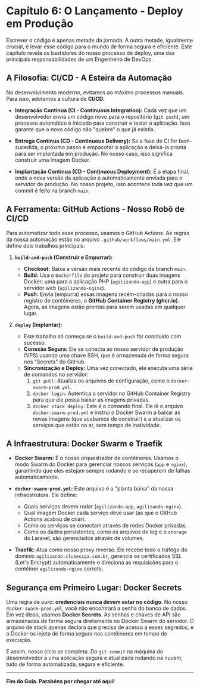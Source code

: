 # Capítulo 6: O Lançamento - Deploy em Produção

Escrever o código é apenas metade da jornada. A outra metade, igualmente crucial, é levar esse código para o mundo de forma segura e eficiente. Este capítulo revela os bastidores do nosso processo de deploy, uma das principais responsabilidades de um Engenheiro de DevOps.

## A Filosofia: CI/CD - A Esteira da Automação

No desenvolvimento moderno, evitamos ao máximo processos manuais. Para isso, adotamos a cultura de **CI/CD**:

*   **Integração Contínua (CI - Continuous Integration):** Cada vez que um desenvolvedor envia um código novo para o repositório (`git push`), um processo automático é iniciado para construir e testar a aplicação. Isso garante que o novo código não "quebre" o que já existia.

*   **Entrega Contínua (CD - Continuous Delivery):** Se a fase de CI for bem-sucedida, o próximo passo é empacotar a aplicação e deixá-la pronta para ser implantada em produção. No nosso caso, isso significa construir uma imagem Docker.

*   **Implantação Contínua (CD - Continuous Deployment):** É a etapa final, onde a nova versão da aplicação é automaticamente enviada para o servidor de produção. No nosso projeto, isso acontece toda vez que um commit é feito na branch `main`.

## A Ferramenta: GitHub Actions - Nosso Robô de CI/CD

Para automatizar todo esse processo, usamos o GitHub Actions. As regras da nossa automação estão no arquivo `.github/workflows/main.yml`. Ele define dois trabalhos principais:

1.  **`build-and-push` (Construir e Empurrar):**
    *   **Checkout:** Baixa a versão mais recente do código da branch `main`.
    *   **Build:** Usa o `Dockerfile` do projeto para construir duas imagens Docker: uma para a aplicação PHP (`agilizando-app`) e outra para o servidor web (`agilizando-nginx`).
    *   **Push:** Envia (empurra) essas imagens recém-criadas para o nosso registro de contêineres, o **GitHub Container Registry (ghcr.io)**. Agora, as imagens estão prontas para serem usadas em qualquer lugar.

2.  **`deploy` (Implantar):**
    *   Este trabalho só começa se o `build-and-push` for concluído com sucesso.
    *   **Conexão Segura:** Ele se conecta ao nosso servidor de produção (VPS) usando uma chave SSH, que é armazenada de forma segura nos "Secrets" do GitHub.
    *   **Sincronização e Deploy:** Uma vez conectado, ele executa uma série de comandos no servidor:
        1.  `git pull`: Atualiza os arquivos de configuração, como o `docker-swarm-prod.yml`.
        2.  `docker login`: Autentica o servidor no GitHub Container Registry para que ele possa baixar as imagens privadas.
        3.  `docker stack deploy`: Este é o comando final. Ele lê o arquivo `docker-swarm-prod.yml` e instrui o Docker Swarm a baixar as novas imagens (que acabamos de construir) e a atualizar os serviços que estão no ar, sem tempo de inatividade.

## A Infraestrutura: Docker Swarm e Traefik

*   **Docker Swarm:** É o nosso orquestrador de contêineres. Usamos o modo Swarm do Docker para gerenciar nossos serviços (`app` e `nginx`), garantindo que eles estejam sempre rodando e se recuperem de falhas automaticamente.

*   **`docker-swarm-prod.yml`:** Este arquivo é a "planta baixa" da nossa infraestrutura. Ele define:
    *   Quais serviços devem rodar (`agilizando-app`, `agilizando-nginx`).
    *   Qual imagem Docker cada serviço deve usar (as que o GitHub Actions acabou de criar).
    *   Como os serviços se conectam através de redes Docker privadas.
    *   Como os dados persistentes, como os arquivos de log e o `storage` do Laravel, são gerenciados através de volumes.

*   **Traefik:** Atua como nosso proxy reverso. Ele recebe todo o tráfego do domínio `agilizando.clubesiga.com.br`, gerencia os certificados SSL (Let's Encrypt) automaticamente e direciona as requisições para o contêiner `agilizando-nginx` correto.

## Segurança em Primeiro Lugar: Docker Secrets

Uma regra de ouro: **credenciais nunca devem estar no código**. No nosso `docker-swarm-prod.yml`, você não encontrará a senha do banco de dados. Em vez disso, usamos **Docker Secrets**. As senhas e chaves de API são armazenadas de forma segura diretamente no Docker Swarm do servidor. O arquivo de stack apenas declara que precisa de acesso a esses segredos, e o Docker os injeta de forma segura nos contêineres em tempo de execução.

E assim, nosso ciclo se completa. Do `git commit` na máquina do desenvolvedor a uma aplicação segura e atualizada rodando na nuvem, tudo de forma automatizada, segura e eficiente.

---

**Fim do Guia. Parabéns por chegar até aqui!**
